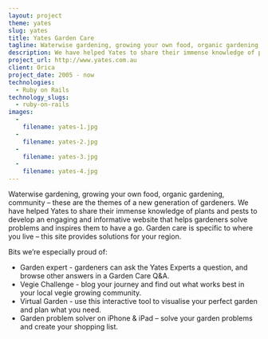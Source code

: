 ```yaml
---
layout: project
theme: yates
slug: yates
title: Yates Garden Care
tagline: Waterwise gardening, growing your own food, organic gardening, community
description: We have helped Yates to share their immense knowledge of plants and pests to develop an engaging and informative website that helps gardeners solve problems and inspires them to have a go
project_url: http://www.yates.com.au
client: Orica
project_date: 2005 - now
technologies:
  - Ruby on Rails
technology_slugs:
  - ruby-on-rails
images:
  -
    filename: yates-1.jpg
  -
    filename: yates-2.jpg
  -
    filename: yates-3.jpg
  -
    filename: yates-4.jpg
---
```


Waterwise gardening, growing your own food, organic gardening, community – these are the themes of a new generation of gardeners. We have helped Yates to share their immense knowledge of plants and pests to develop an engaging and informative website that helps gardeners solve problems and inspires them to have a go. Garden care is specific to where you live – this site provides solutions for your region.

Bits we’re especially proud of:

* Garden expert - gardeners can ask the Yates Experts a question, and browse other answers in a Garden Care Q&A.
* Vegie Challenge - blog your journey and find out what works best in your local vegie growing community.
* Virtual Garden - use this interactive tool to visualise your perfect garden and plan what you need.
* Garden problem solver on iPhone & iPad – solve your garden problems and create your shopping list.

